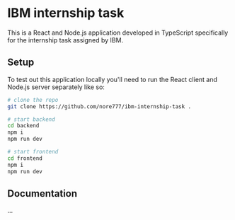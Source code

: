 # IBM internship task
This is a React and Node.js application developed in TypeScript specifically for the internship task assigned by IBM.

## Setup
To test out this application locally you'll need to run the React client and Node.js server separately like so:
```bash
# clone the repo
git clone https://github.com/nore777/ibm-internship-task .

# start backend
cd backend
npm i
npm run dev

# start frontend
cd frontend
npm i
npm run dev
```

## Documentation
...
